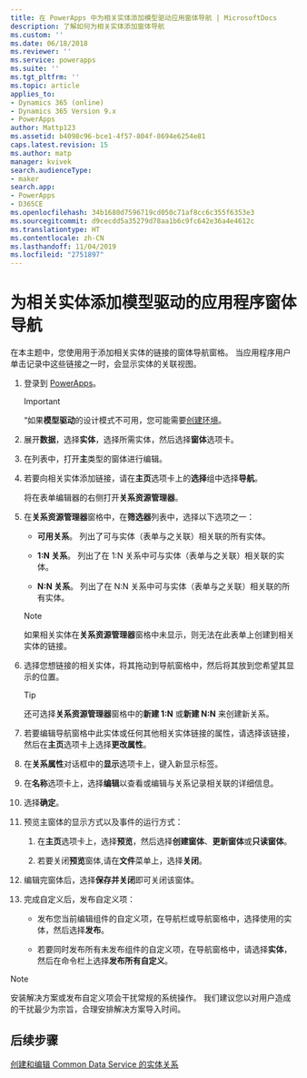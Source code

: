 ```yaml
---
title: 在 PowerApps 中为相关实体添加模型驱动应用窗体导航 | MicrosoftDocs
description: 了解如何为相关实体添加窗体导航
ms.custom: ''
ms.date: 06/18/2018
ms.reviewer: ''
ms.service: powerapps
ms.suite: ''
ms.tgt_pltfrm: ''
ms.topic: article
applies_to:
- Dynamics 365 (online)
- Dynamics 365 Version 9.x
- PowerApps
author: Mattp123
ms.assetid: b4098c96-bce1-4f57-804f-8694e6254e81
caps.latest.revision: 15
ms.author: matp
manager: kvivek
search.audienceType:
- maker
search.app:
- PowerApps
- D365CE
ms.openlocfilehash: 34b1680d7596719cd050c71af8cc6c355f6353e3
ms.sourcegitcommit: d9cecdd5a35279d78aa1b6c9fc642e36a4e4612c
ms.translationtype: HT
ms.contentlocale: zh-CN
ms.lasthandoff: 11/04/2019
ms.locfileid: "2751897"
---
```

# <a name="add-model-driven-app-form-navigation-for-related-entities"></a>为相关实体添加模型驱动的应用程序窗体导航

在本主题中，您使用用于添加相关实体的链接的窗体导航窗格。 当应用程序用户单击记录中这些链接之一时，会显示实体的关联视图。   
  
1.  登录到 [PowerApps](https://make.powerapps.com/?utm_source=padocs&utm_medium=linkinadoc&utm_campaign=referralsfromdoc)。  

  
    > [!IMPORTANT]
    > “如果**模型驱动**的设计模式不可用，您可能需要[创建环境](https://docs.microsoft.com/powerapps/administrator/create-environment)。 

2.  展开**数据**，选择**实体**，选择所需实体，然后选择**窗体**选项卡。 
  
3.  在列表中，打开**主**类型的窗体进行编辑。  
  
4.  若要向相关实体添加链接，请在**主页**选项卡上的**选择**组中选择**导航**。  
  
     将在表单编辑器的右侧打开**关系资源管理器**。  
  
5.  在**关系资源管理器**窗格中，在**筛选器**列表中，选择以下选项之一：  
  
    - **可用关系**。 列出了可与实体（表单与之关联）相关联的所有实体。  
  
    - **1:N 关系**。 列出了在 1:N 关系中可与实体（表单与之关联）相关联的实体。  
  
    - **N:N 关系**。 列出了在 N:N 关系中可与实体（表单与之关联）相关联的所有实体。  
  
    > [!NOTE]
    >  如果相关实体在**关系资源管理器**窗格中未显示，则无法在此表单上创建到相关实体的链接。  
  
6.  选择您想链接的相关实体，将其拖动到导航窗格中，然后将其放到您希望其显示的位置。  
  
    > [!TIP]
    >  还可选择**关系资源管理器**窗格中的**新建 1:N** 或**新建 N:N** 来创建新关系。   
  
7. 若要编辑导航窗格中此实体或任何其他相关实体链接的属性，请选择该链接，然后在**主页**选项卡上选择**更改属性**。  
  
8. 在**关系属性**对话框中的**显示**选项卡上，键入新显示标签。  
  
9. 在**名称**选项卡上，选择**编辑**以查看或编辑与关系记录相关联的详细信息。  
  
10. 选择**确定**。  
  
11. 预览主窗体的显示方式以及事件的运行方式：  
  
    1.  在**主页**选项卡上，选择**预览**，然后选择**创建窗体**、**更新窗体**或**只读窗体**。  
  
    2.  若要关闭**预览**窗体,请在**文件**菜单上，选择**关闭**。  
  
12. 编辑完窗体后，选择**保存并关闭**即可关闭该窗体。  
  
13. 完成自定义后，发布自定义项：  
  
    -   发布您当前编辑组件的自定义项，在导航栏或导航窗格中，选择使用的实体，然后选择**发布**。  
  
    -   若要同时发布所有未发布组件的自定义项，在导航窗格中，请选择**实体**，然后在命令栏上选择**发布所有自定义**。  
  
> [!NOTE]
> 安装解决方案或发布自定义项会干扰常规的系统操作。 我们建议您以对用户造成的干扰最少为宗旨，合理安排解决方案导入时间。
  
## <a name="next-steps"></a>后续步骤  
 [创建和编辑 Common Data Service 的实体关系](../common-data-service/create-edit-entity-relationships.md)
